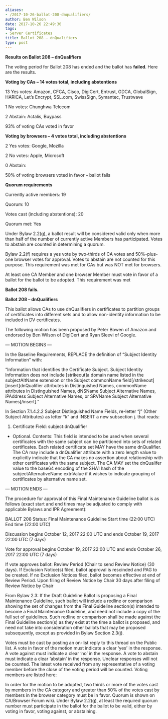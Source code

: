 ```yaml
---
aliases:
- /2017-10-26-ballot-208-dnqualifiers/
author: Ben Wilson
date: 2017-10-26 22:49:30
tags:
- Server Certificates
title: Ballot 208 – dnQualifiers
type: post
---
```


**Results on Ballot 208 – dnQualifiers**

The voting period for Ballot 208 has ended and the ballot has **failed**. Here are the results.

**Voting by CAs – 14 votes total, including abstentions**

13 Yes votes: Amazon, CFCA, Cisco, DigiCert, Entrust, GDCA, GlobalSign, HARICA, Let’s Encrypt, SSL.com, SwissSign, Symantec, Trustwave

1 No votes: Chunghwa Telecom

2 Abstain: Actalis, Buypass

93% of voting CAs voted in favor

**Voting by browsers – 4 votes total, including abstentions**

2 Yes votes: Google, Mozilla

2 No votes: Apple, Microsoft

0 Abstain:

50% of voting browsers voted in favor – ballot fails

**Quorum requirements**

Currently active members: 19

Quorum: 10

Votes cast (including abstentions): 20

Quorum met: Yes

Under Bylaw 2.2(g), a ballot result will be considered valid only when more than half of the number of currently active Members has participated. Votes to abstain are counted in determining a quorum.

Bylaw 2.2(f) requires a yes vote by two-thirds of CA votes and 50%-plus-one browser votes for approval. Votes to abstain are not counted for this purpose. This requirement was met for CAs but was NOT met for browsers.

At least one CA Member and one browser Member must vote in favor of a ballot for the ballot to be adopted. This requirement was met

**Ballot 208 fails.**

**Ballot 208 – dnQualifiers**

This ballot allows CAs to use dnQualifiers in certificates to partition groups of certificates into different sets and to allow non-identity information to be included in DV certificates.

The following motion has been proposed by Peter Bowen of Amazon and endorsed by Ben Wilson of DigiCert and Ryan Sleevi of Google.

— MOTION BEGINS —

In the Baseline Requirements, REPLACE the definition of “Subject Identity Information” with:

“Information that identifies the Certificate Subject. Subject Identity Information does not include \[strikeout\]a domain name listed in the subjectAltName extension or the Subject commonName field\[/strikeout\] \[insert\]dnQualifier attributes in Distinguished Names, commonName attributes in Distinguished Names, dNSName Subject Alternative Names, iPAddress Subject Alternative Names, or SRVName Subject Alternative Names\[/insert\].”

In Section 7.1.4.2.2 Subject Distinguished Name Fields, re-letter “j” (Other Subject Attributes) as letter “k” and INSERT a new subsection j. that reads:

1. Certificate Field: subject:dnQualifier

- Optional. Contents: This field is intended to be used when several certificates with the same subject can be partitioned into sets of related certificates. Each related certificate set MAY have the same dnQualifier. The CA may include a dnQualifier attribute with a zero length value to explicitly indicate that the CA makes no assertion about relationship with other certificates with the same subject. The CA MAY set the dnQualifer value to the base64 encoding of the SHA1 hash of the subjectAlternativeName extnValue if it wishes to indicate grouping of certificates by alternative name set.

— MOTION ENDS —

The procedure for approval of this Final Maintenance Guideline ballot is as follows (exact start and end times may be adjusted to comply with applicable Bylaws and IPR Agreement):

BALLOT 208 Status: Final Maintenance Guideline Start time (22:00 UTC) End time (22:00 UTC)

Discussion begins October 12, 2017 22:00 UTC and ends October 19, 2017 22:00 UTC (7 days)

Vote for approval begins October 19, 2017 22:00 UTC and ends October 26, 2017 22:00 UTC (7 days)

If vote approves ballot: Review Period (Chair to send Review Notice) (30 days). If Exclusion Notice(s) filed, ballot approval is rescinded and PAG to be created. If no Exclusion Notices filed, ballot becomes effective at end of Review Period. Upon filing of Review Notice by Chair 30 days after filing of Review Notice by Chair

From Bylaw 2.3: If the Draft Guideline Ballot is proposing a Final Maintenance Guideline, such ballot will include a redline or comparison showing the set of changes from the Final Guideline section(s) intended to become a Final Maintenance Guideline, and need not include a copy of the full set of guidelines. Such redline or comparison shall be made against the Final Guideline section(s) as they exist at the time a ballot is proposed, and need not take into consideration other ballots that may be proposed subsequently, except as provided in Bylaw Section 2.3(j).

Votes must be cast by posting an on-list reply to this thread on the Public list. A vote in favor of the motion must indicate a clear ‘yes’ in the response. A vote against must indicate a clear ‘no’ in the response. A vote to abstain must indicate a clear ‘abstain’ in the response. Unclear responses will not be counted. The latest vote received from any representative of a voting member before the close of the voting period will be counted. Voting members are listed here:

In order for the motion to be adopted, two thirds or more of the votes cast by members in the CA category and greater than 50% of the votes cast by members in the browser category must be in favor. Quorum is shown on CA/Browser Forum wiki. Under Bylaw 2.2(g), at least the required quorum number must participate in the ballot for the ballot to be valid, either by voting in favor, voting against, or abstaining.